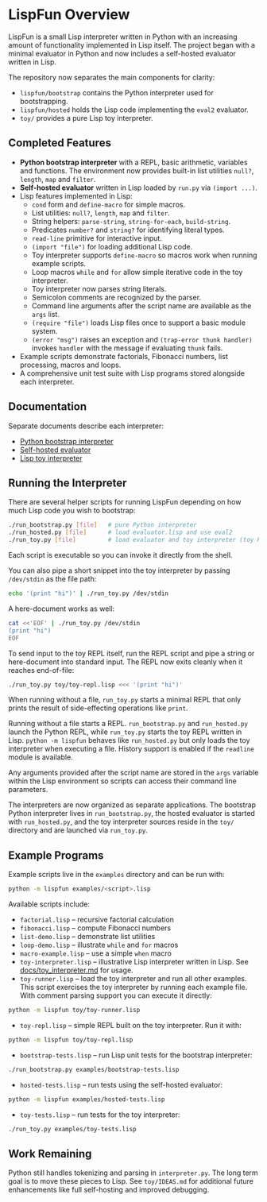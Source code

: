 # LispFun Overview

LispFun is a small Lisp interpreter written in Python with an increasing amount of functionality implemented in Lisp itself. The project began with a minimal evaluator in Python and now includes a self-hosted evaluator written in Lisp.

The repository now separates the main components for clarity:

- `lispfun/bootstrap` contains the Python interpreter used for bootstrapping.
- `lispfun/hosted` holds the Lisp code implementing the `eval2` evaluator.
- `toy/` provides a pure Lisp toy interpreter.

## Completed Features

- **Python bootstrap interpreter** with a REPL, basic arithmetic, variables and functions. The environment now provides built-in list utilities `null?`, `length`, `map` and `filter`.
- **Self-hosted evaluator** written in Lisp loaded by `run.py` via `(import ...)`.
- Lisp features implemented in Lisp:
  - `cond` form and `define-macro` for simple macros.
  - List utilities: `null?`, `length`, `map` and `filter`.
  - String helpers: `parse-string`, `string-for-each`, `build-string`.
  - Predicates `number?` and `string?` for identifying literal types.
  - `read-line` primitive for interactive input.
  - `(import "file")` for loading additional Lisp code.
  - Toy interpreter supports `define-macro` so macros work when running example scripts.
  - Loop macros `while` and `for` allow simple iterative code in the toy interpreter.
  - Toy interpreter now parses string literals.
  - Semicolon comments are recognized by the parser.
  - Command line arguments after the script name are available as the `args` list.
  - `(require "file")` loads Lisp files once to support a basic module system.
  - `(error "msg")` raises an exception and `(trap-error thunk handler)`
    invokes `handler` with the message if evaluating `thunk` fails.
- Example scripts demonstrate factorials, Fibonacci numbers, list processing, macros and loops.
- A comprehensive unit test suite with Lisp programs stored alongside each interpreter.

## Documentation

Separate documents describe each interpreter:

- [Python bootstrap interpreter](docs/bootstrap_interpreter.md)
- [Self-hosted evaluator](docs/self_hosted_evaluator.md)
- [Lisp toy interpreter](docs/toy_interpreter.md)

## Running the Interpreter

There are several helper scripts for running LispFun depending on how much Lisp code
you wish to bootstrap:

```bash
./run_bootstrap.py [file]   # pure Python interpreter
./run_hosted.py [file]      # load evaluator.lisp and use eval2
./run_toy.py [file]         # load evaluator and toy interpreter (toy REPL)
```
Each script is executable so you can invoke it directly from the shell.

You can also pipe a short snippet into the toy interpreter by passing
`/dev/stdin` as the file path:

```bash
echo '(print "hi")' | ./run_toy.py /dev/stdin
```

A here-document works as well:

```bash
cat <<'EOF' | ./run_toy.py /dev/stdin
(print "hi")
EOF
```

To send input to the toy REPL itself, run the REPL script and pipe a
string or here-document into standard input. The REPL now exits cleanly
when it reaches end-of-file:

```bash
./run_toy.py toy/toy-repl.lisp <<< '(print "hi")'
```

When running without a file, `run_toy.py` starts a minimal REPL that only
prints the result of side-effecting operations like `print`.

Running without a file starts a REPL. `run_bootstrap.py` and `run_hosted.py`
launch the Python REPL, while `run_toy.py` starts the toy REPL written in Lisp.
`python -m lispfun` behaves like `run_hosted.py` but only loads the toy
interpreter when executing a file. History support is enabled if the `readline`
module is available.

Any arguments provided after the script name are stored in the `args` variable
within the Lisp environment so scripts can access their command line parameters.

The interpreters are now organized as separate applications. The bootstrap
Python interpreter lives in `run_bootstrap.py`, the hosted evaluator is started
with `run_hosted.py`, and the toy interpreter sources reside in the `toy/`
directory and are launched via `run_toy.py`.

## Example Programs

Example scripts live in the `examples` directory and can be run with:

```bash
python -m lispfun examples/<script>.lisp
```

Available scripts include:

- `factorial.lisp` – recursive factorial calculation
- `fibonacci.lisp` – compute Fibonacci numbers
- `list-demo.lisp` – demonstrate list utilities
- `loop-demo.lisp` – illustrate `while` and `for` macros
- `macro-example.lisp` – use a simple `when` macro
- `toy-interpreter.lisp` – illustrative Lisp interpreter written in Lisp. See [docs/toy_interpreter.md](docs/toy_interpreter.md) for usage.
- `toy-runner.lisp` – load the toy interpreter and run all other examples.
  This script exercises the toy interpreter by running each example file.
  With comment parsing support you can execute it directly:

```bash
python -m lispfun toy/toy-runner.lisp
```
- `toy-repl.lisp` – simple REPL built on the toy interpreter. Run it with:

```bash
python -m lispfun toy/toy-repl.lisp
```
- `bootstrap-tests.lisp` – run Lisp unit tests for the bootstrap interpreter:

```bash
./run_bootstrap.py examples/bootstrap-tests.lisp
```
- `hosted-tests.lisp` – run tests using the self-hosted evaluator:

```bash
python -m lispfun examples/hosted-tests.lisp
```
- `toy-tests.lisp` – run tests for the toy interpreter:

```bash
./run_toy.py examples/toy-tests.lisp
```


## Work Remaining

Python still handles tokenizing and parsing in `interpreter.py`. The long term goal is to move these pieces to Lisp. See `toy/IDEAS.md` for additional future enhancements like full self-hosting and improved debugging.

